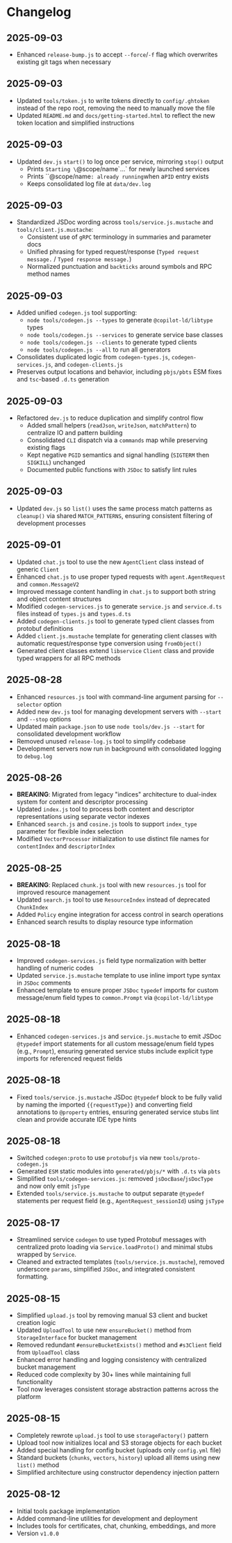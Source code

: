 # Changelog

## 2025-09-03

- Enhanced `release-bump.js` to accept `--force`/`-f` flag which overwrites
  existing git tags when necessary

## 2025-09-03

- Updated `tools/token.js` to write tokens directly to `config/.ghtoken` instead
  of the repo root, removing the need to manually move the file
- Updated `README.md` and `docs/getting-started.html` to reflect the new token
  location and simplified instructions

## 2025-09-03

- Updated `dev.js` `start()` to log once per service, mirroring `stop()` output
  - Prints `Starting \`@scope/name\`...` for newly launched services
  - Prints ``@scope/name`: already running`when a`PID` entry exists
  - Keeps consolidated log file at `data/dev.log`

## 2025-09-03

- Standardized JSDoc wording across `tools/service.js.mustache` and
  `tools/client.js.mustache`:
  - Consistent use of `gRPC` terminology in summaries and parameter docs
  - Unified phrasing for typed request/response (`Typed request message.` /
    `Typed response message.`)
  - Normalized punctuation and `backticks` around symbols and RPC method names

## 2025-09-03

- Added unified `codegen.js` tool supporting:
  - `node tools/codegen.js --types` to generate `@copilot-ld/libtype` types
  - `node tools/codegen.js --services` to generate service base classes
  - `node tools/codegen.js --clients` to generate typed clients
  - `node tools/codegen.js --all` to run all generators
- Consolidates duplicated logic from `codegen-types.js`, `codegen-services.js`,
  and `codegen-clients.js`
- Preserves output locations and behavior, including `pbjs/pbts` ESM fixes and
  `tsc`-based `.d.ts` generation

## 2025-09-03

- Refactored `dev.js` to reduce duplication and simplify control flow
  - Added small helpers (`readJson`, `writeJson`, `matchPattern`) to centralize
    IO and pattern building
  - Consolidated `CLI` dispatch via a `commands` map while preserving existing
    flags
  - Kept negative `PGID` semantics and signal handling (`SIGTERM` then
    `SIGKILL`) unchanged
  - Documented public functions with `JSDoc` to satisfy lint rules

## 2025-09-03

- Updated `dev.js` so `list()` uses the same process match patterns as
  `cleanup()` via shared `MATCH_PATTERNS`, ensuring consistent filtering of
  development processes

## 2025-09-01

- Updated `chat.js` tool to use the new `AgentClient` class instead of generic
  `Client`
- Enhanced `chat.js` to use proper typed requests with `agent.AgentRequest` and
  `common.MessageV2`
- Improved message content handling in `chat.js` to support both string and
  object content structures
- Modified `codegen-services.js` to generate `service.js` and `service.d.ts`
  files instead of `types.js` and `types.d.ts`
- Added `codegen-clients.js` tool to generate typed client classes from protobuf
  definitions
- Added `client.js.mustache` template for generating client classes with
  automatic request/response type conversion using `fromObject()`
- Generated client classes extend `libservice` `Client` class and provide typed
  wrappers for all RPC methods

## 2025-08-28

- Enhanced `resources.js` tool with command-line argument parsing for
  `--selector` option
- Added new `dev.js` tool for managing development servers with `--start` and
  `--stop` options
- Updated main `package.json` to use `node tools/dev.js --start` for
  consolidated development workflow
- Removed unused `release-log.js` tool to simplify codebase
- Development servers now run in background with consolidated logging to
  `debug.log`

## 2025-08-26

- **BREAKING**: Migrated from legacy "indices" architecture to dual-index system
  for content and descriptor processing
- Updated `index.js` tool to process both content and descriptor representations
  using separate vector indexes
- Enhanced `search.js` and `cosine.js` tools to support `index_type` parameter
  for flexible index selection
- Modified `VectorProcessor` initialization to use distinct file names for
  `contentIndex` and `descriptorIndex`

## 2025-08-25

- **BREAKING**: Replaced `chunk.js` tool with new `resources.js` tool for
  improved resource management
- Updated `search.js` tool to use `ResourceIndex` instead of deprecated
  `ChunkIndex`
- Added `Policy` engine integration for access control in search operations
- Enhanced search results to display resource type information

## 2025-08-18

- Improved `codegen-services.js` field type normalization with better handling
  of numeric codes
- Updated `service.js.mustache` template to use inline import type syntax in
  `JSDoc` comments
- Enhanced template to ensure proper `JSDoc` `typedef` imports for custom
  message/enum field types to `common.Prompt` via `@copilot-ld/libtype`

## 2025-08-18

- Enhanced `codegen-services.js` and `service.js.mustache` to emit JSDoc
  `@typedef` import statements for all custom message/enum field types (e.g.,
  `Prompt`), ensuring generated service stubs include explicit type imports for
  referenced request fields

## 2025-08-18

- Fixed `tools/service.js.mustache` JSDoc `@typedef` block to be fully valid by
  naming the imported `{{requestType}}` and converting field annotations to
  `@property` entries, ensuring generated service stubs lint clean and provide
  accurate IDE type hints

## 2025-08-18

- Switched `codegen:proto` to use `protobufjs` via new `tools/proto-codegen.js`
- Generated `ESM` static modules into `generated/pbjs/*` with `.d.ts` via `pbts`
- Simplified `tools/codegen-services.js`: removed `jsDocBase`/`jsDocType` and
  now only emit `jsType`
- Extended `tools/service.js.mustache` to output separate `@typedef` statements
  per request field (e.g., `AgentRequest_sessionId`) using `jsType`

## 2025-08-17

- Streamlined service `codegen` to use typed Protobuf messages with centralized
  proto loading via `Service.loadProto()` and minimal stubs wrapped by
  `Service`.
- Cleaned and extracted templates (`tools/service.js.mustache`), removed
  underscore `params`, simplified `JSDoc`, and integrated consistent formatting.

## 2025-08-15

- Simplified `upload.js` tool by removing manual S3 client and bucket creation
  logic
- Updated `UploadTool` to use new `ensureBucket()` method from
  `StorageInterface` for bucket management
- Removed redundant `#ensureBucketExists()` method and `#s3Client` field from
  `UploadTool` class
- Enhanced error handling and logging consistency with centralized bucket
  management
- Reduced code complexity by 30+ lines while maintaining full functionality
- Tool now leverages consistent storage abstraction patterns across the platform

## 2025-08-15

- Completely rewrote `upload.js` tool to use `storageFactory()` pattern
- Upload tool now initializes local and S3 storage objects for each bucket
- Added special handling for config bucket (uploads only `config.yml` file)
- Standard buckets (`chunks`, `vectors`, `history`) upload all items using new
  `list()` method
- Simplified architecture using constructor dependency injection pattern

## 2025-08-12

- Initial tools package implementation
- Added command-line utilities for development and deployment
- Includes tools for certificates, chat, chunking, embeddings, and more
- Version `v1.0.0`
